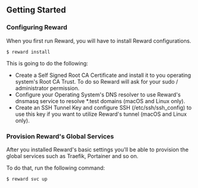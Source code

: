 ## Getting Started

### Configuring Reward

When you first run Reward, you will have to install Reward configurations.

``` shell
$ reward install
```

This is going to do the following:
* Create a Self Signed Root CA Certificate and install it to you operating system's Root CA Trust.
  To do so Reward will ask for your sudo / administrator permission.
* Configure your Operating System's DNS resolver to use Reward's dnsmasq service
  to resolve *.test domains (macOS and Linux only).
* Create an SSH Tunnel Key and configure SSH (/etc/ssh/ssh_config) to use this key if you want to
  utilize Reward's tunnel (macOS and Linux only).

### Provision Reward's Global Services

After you installed Reward's basic settings you'll be able to provision the global services
such as Traefik, Portainer and so on.

To do that, run the following command:

``` shell
$ reward svc up
```
